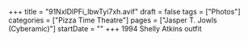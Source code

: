 +++
title = "91NxlDlPFi_lbwTyi7xh.avif"
draft = false
tags = ["Photos"]
categories = ["Pizza Time Theatre"]
pages = ["Jasper T. Jowls (Cyberamic)"]
startDate = ""
+++
1994 Shelly Atkins outfit
